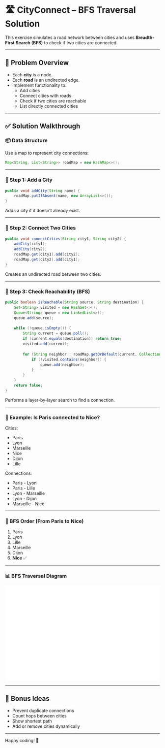 
# 🛣️ CityConnect – BFS Traversal Solution

This exercise simulates a road network between cities and uses **Breadth-First Search (BFS)** to check if two cities are connected.

---

## 🧩 Problem Overview

- Each **city** is a node.
- Each **road** is an undirected edge.
- Implement functionality to:
  - Add cities
  - Connect cities with roads
  - Check if two cities are reachable
  - List directly connected cities

---

## ✅ Solution Walkthrough

### 📦 Data Structure

Use a map to represent city connections:

```java
Map<String, List<String>> roadMap = new HashMap<>();
```

---

### 🧱 Step 1: Add a City

```java
public void addCity(String name) {
    roadMap.putIfAbsent(name, new ArrayList<>());
}
```

Adds a city if it doesn't already exist.

---

### 🔗 Step 2: Connect Two Cities

```java
public void connectCities(String city1, String city2) {
    addCity(city1);
    addCity(city2);
    roadMap.get(city1).add(city2);
    roadMap.get(city2).add(city1);
}
```

Creates an undirected road between two cities.

---

### 🚀 Step 3: Check Reachability (BFS)

```java
public boolean isReachable(String source, String destination) {
    Set<String> visited = new HashSet<>();
    Queue<String> queue = new LinkedList<>();
    queue.add(source);

    while (!queue.isEmpty()) {
        String current = queue.poll();
        if (current.equals(destination)) return true;
        visited.add(current);

        for (String neighbor : roadMap.getOrDefault(current, Collections.emptyList())) {
            if (!visited.contains(neighbor)) {
                queue.add(neighbor);
            }
        }
    }
    return false;
}
```

Performs a layer-by-layer search to find a connection.

---

### 🧠 Example: Is Paris connected to Nice?

Cities:
- Paris
- Lyon
- Marseille
- Nice
- Dijon
- Lille

Connections:
- Paris - Lyon
- Paris - Lille
- Lyon - Marseille
- Lyon - Dijon
- Marseille - Nice

---

### 🔄 BFS Order (From Paris to Nice)

1. Paris
2. Lyon
3. Lille
4. Marseille
5. Dijon
6. **Nice** ✅

---

### 📊 BFS Traversal Diagram

![BFS Traversal](bfs_city_traversal.png)

---

## 🧪 Bonus Ideas

- Prevent duplicate connections
- Count hops between cities
- Show shortest path
- Add or remove cities dynamically

---

Happy coding! 🚀
